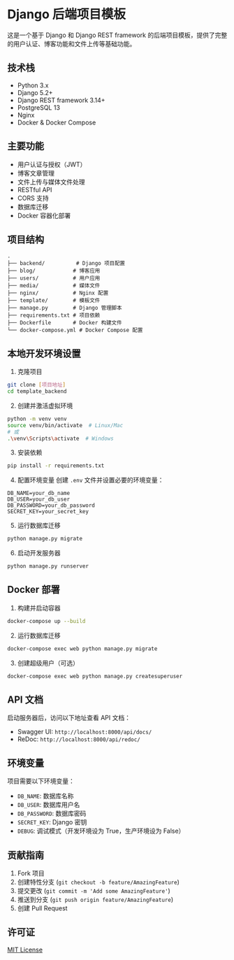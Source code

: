 # Django 后端项目模板

这是一个基于 Django 和 Django REST framework 的后端项目模板，提供了完整的用户认证、博客功能和文件上传等基础功能。

## 技术栈

- Python 3.x
- Django 5.2+
- Django REST framework 3.14+
- PostgreSQL 13
- Nginx
- Docker & Docker Compose

## 主要功能

- 用户认证与授权（JWT）
- 博客文章管理
- 文件上传与媒体文件处理
- RESTful API
- CORS 支持
- 数据库迁移
- Docker 容器化部署

## 项目结构

```
.
├── backend/          # Django 项目配置
├── blog/            # 博客应用
├── users/           # 用户应用
├── media/           # 媒体文件
├── nginx/           # Nginx 配置
├── template/        # 模板文件
├── manage.py        # Django 管理脚本
├── requirements.txt # 项目依赖
├── Dockerfile       # Docker 构建文件
└── docker-compose.yml # Docker Compose 配置
```

## 本地开发环境设置

1. 克隆项目
```bash
git clone [项目地址]
cd template_backend
```

2. 创建并激活虚拟环境
```bash
python -m venv venv
source venv/bin/activate  # Linux/Mac
# 或
.\venv\Scripts\activate  # Windows
```

3. 安装依赖
```bash
pip install -r requirements.txt
```

4. 配置环境变量
创建 `.env` 文件并设置必要的环境变量：
```
DB_NAME=your_db_name
DB_USER=your_db_user
DB_PASSWORD=your_db_password
SECRET_KEY=your_secret_key
```

5. 运行数据库迁移
```bash
python manage.py migrate
```

6. 启动开发服务器
```bash
python manage.py runserver
```

## Docker 部署

1. 构建并启动容器
```bash
docker-compose up --build
```

2. 运行数据库迁移
```bash
docker-compose exec web python manage.py migrate
```

3. 创建超级用户（可选）
```bash
docker-compose exec web python manage.py createsuperuser
```

## API 文档

启动服务器后，访问以下地址查看 API 文档：
- Swagger UI: `http://localhost:8000/api/docs/`
- ReDoc: `http://localhost:8000/api/redoc/`

## 环境变量

项目需要以下环境变量：

- `DB_NAME`: 数据库名称
- `DB_USER`: 数据库用户名
- `DB_PASSWORD`: 数据库密码
- `SECRET_KEY`: Django 密钥
- `DEBUG`: 调试模式（开发环境设为 True，生产环境设为 False）

## 贡献指南

1. Fork 项目
2. 创建特性分支 (`git checkout -b feature/AmazingFeature`)
3. 提交更改 (`git commit -m 'Add some AmazingFeature'`)
4. 推送到分支 (`git push origin feature/AmazingFeature`)
5. 创建 Pull Request

## 许可证

[MIT License](LICENSE) 